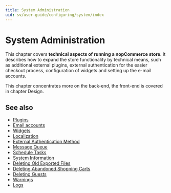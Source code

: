 ```yaml
---
title: System Administration
uid: sv/user-guide/configuring/system/index
---
```


# System Administration

This chapter covers **technical aspects of running a nopCommerce store**. It describes how to expand the store functionality by technical means, such as additional external plugins, external authentication for the easier checkout process, configuration of widgets and setting up the e-mail accounts.

This chapter concentrates more on the back-end, the front-end is covered in chapter Design.

## See also

* [Plugins](xref:sv/user-guide/configuring/system/plugins)
* [Email accounts](xref:sv/user-guide/configuring/system/email-accounts)
* [Widgets](xref:sv/user-guide/configuring/system/widgets/index)
* [Localization](xref:sv/user-guide/configuring/system/localization)
* [External Authentication Method](xref:sv/user-guide/configuring/system/external-authentication/index)
* [Message Queue](xref:sv/user-guide/configuring/system/message-queue)
* [Schedule Tasks](xref:sv/user-guide/configuring/system/schedule-tasks)
* [System Information](xref:sv/user-guide/configuring/system/system-information)
* [Deleting Old Exported Files](xref:sv/user-guide/configuring/system/deleting-old-exported-files)
* [Deleting Abandoned Shopping Carts](xref:sv/user-guide/configuring/system/deleting-abandoned-shopping-carts)
* [Deleting Guests](xref:sv/user-guide/configuring/system/deleting-guests)
* [Warnings](xref:sv/user-guide/configuring/system/warnings)
* [Logs](xref:sv/user-guide/configuring/system/log)